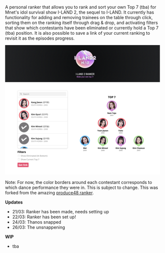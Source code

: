 A personal ranker that allows you to rank and sort your own Top 7 (tba) for Mnet's idol survival show I-LAND 2, the sequel to I-LAND. It currently has functionality for adding and removing trainees on the table through click, sorting them on the ranking itself through drag & drop, and activating filters that show which contestants have been eliminated or currently hold a Top 7 (tba) position. It is also possible to save a link of your current ranking to revisit it as the episodes progress.

![Screenshot](screenshot.png)

Note: For now, the color borders around each contestant corresponds to which dance performance they were in. This is subject to change.
This was forked from the amazing [produce48 ranker](https://github.com/produce48/produce48.github.io).

<b>Updates</b>
* 21/03: Ranker has been made, needs setting up
* 22/03: Ranker has been set up!
* 24/03: Thanos snapped
* 26/03: The unsnappening

<b>WIP</b>
* tba
